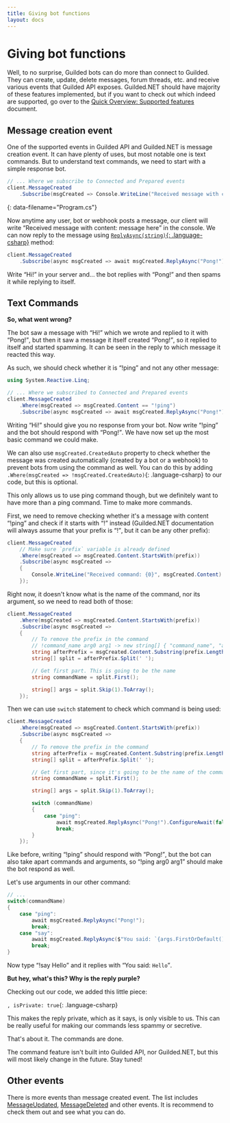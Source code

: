 ```yaml
---
title: Giving bot functions
layout: docs
---
```


# Giving bot functions

Well, to no surprise, Guilded bots can do more than connect to Guilded. They can create, update, delete messages, forum threads, etc. and receive various events that Guilded API exposes. Guilded.NET should have majority of these features implemented, but if you want to check out which indeed are supported, go over to the [Quick Overview: Supported features](/docs/supported) document.

## Message creation event

One of the supported events in Guilded API and Guilded.NET is message creation event. It can have plenty of uses, but most notable one is text commands. But to understand text commands, we need to start with a simple response bot.

```csharp
// ... Where we subscribe to Connected and Prepared events
client.MessageCreated
    .Subscribe(msgCreated => Console.WriteLine("Received message with content: {0}", msgCreated.Content));
```
{: data-filename="Program.cs"}

Now anytime any user, bot or webhook posts a message, our client will write <q>Received message with content: message here</q> in the console. We can now reply to the message using [`ReplyAsync(string)`{: .language-csharp}](/references/MessageEvent_ReplyAsync(string)) method:

```csharp
client.MessageCreated
    .Subscribe(async msgCreated => await msgCreated.ReplyAsync("Pong!").ConfigureAwait(false));
```

Write <q>Hi!</q> in your server and... the bot replies with <q>Pong!</q> and then spams it while replying to itself.

## Text Commands

**So, what went wrong?**

The bot saw a message with <q>Hi!</q> which we wrote and replied to it with <q>Pong!</q>, but then it saw a message it itself created <q>Pong!</q>, so it replied to itself and started spamming. It can be seen in the reply to which message it reacted this way.

As such, we should check whether it is <q>!ping</q> and not any other message:

```csharp
using System.Reactive.Linq;

// ... Where we subscribed to Connected and Prepared events
client.MessageCreated
    .Where(msgCreated => msgCreated.Content == "!ping")
    .Subscribe(async msgCreated => await msgCreated.ReplyAsync("Pong!").ConfigureAwait(false));
```

Writing <q>Hi!</q> should give you no response from your bot. Now write <q>!ping</q> and the bot should respond with <q>Pong!</q>. We have now set up the most basic command we could make.

We can also use `msgCreated.CreatedAuto` property to check whether the message was created automatically (created by a bot or a webhook) to prevent bots from using the command as well. You can do this by adding `.Where(msgCreated => !msgCreated.CreatedAuto)`{: .language-csharp} to our code, but this is optional.

This only allows us to use ping command though, but we definitely want to have more than a ping command. Time to make more commands.

First, we need to remove checking whether it's a message with content <q>!ping</q> and check if it starts with <q>!</q> instead (Guilded.NET documentation will always assume that your prefix is <q>!</q>, but it can be any other prefix):

```csharp
client.MessageCreated
    // Make sure `prefix` variable is already defined
    .Where(msgCreated => msgCreated.Content.StartsWith(prefix))
    .Subscribe(async msgCreated =>
    {
        Console.WriteLine("Received command: {0}", msgCreated.Content)
    });
```

Right now, it doesn't know what is the name of the command, nor its argument, so we need to read both of those:

```csharp
client.MessageCreated
    .Where(msgCreated => msgCreated.Content.StartsWith(prefix))
    .Subscribe(async msgCreated =>
    {
        // To remove the prefix in the command
        // !command_name arg0 arg1 -> new string[] { "command_name", "arg0", "arg1" }
        string afterPrefix = msgCreated.Content.Substring(prefix.Length);
        string[] split = afterPrefix.Split(' ');

        // Get first part. This is going to be the name
        string commandName = split.First();

        string[] args = split.Skip(1).ToArray();
    });
```

Then we can use `switch` statement to check which command is being used:

```csharp
client.MessageCreated
    .Where(msgCreated => msgCreated.Content.StartsWith(prefix))
    .Subscribe(async msgCreated =>
    {
        // To remove the prefix in the command
        string afterPrefix = msgCreated.Content.Substring(prefix.Length);
        string[] split = afterPrefix.Split(' ');

        // Get first part, since it's going to be the name of the command
        string commandName = split.First();

        string[] args = split.Skip(1).ToArray();

        switch (commandName)
        {
            case "ping":
                await msgCreated.ReplyAsync("Pong!").ConfigureAwait(false);
                break;
        }
    });
```

Like before, writing <q>!ping</q> should respond with <q>Pong!</q>, but the bot can also take apart commands and arguments, so <q>!ping arg0 arg1</q> should make the bot respond as well.

Let's use arguments in our other command:

```csharp
// ...
switch(commandName)
{
    case "ping":
        await msgCreated.ReplyAsync("Pong!");
        break;
    case "say":
        await msgCreated.ReplyAsync($"You said: `{args.FirstOrDefault()}`", isPrivate: true).ConfigureAwait(false);
        break;
}
```

Now type <q>!say Hello</q> and it replies with <q>You said: `Hello`</q>.

**But hey, what's this? Why is the reply purple?**

Checking out our code, we added this little piece:

`, isPrivate: true`{: .language-csharp}

This makes the reply private, which as it says, is only visible to us. This can be really useful for making our commands less spammy or secretive.

That's about it. The commands are done.

The command feature isn't built into Guilded API, nor Guilded.NET, but this will most likely change in the future. Stay tuned!

## Other events

There is more events than message created event. The list includes [MessageUpdated](/references/AbstractGuildedClient_MessageUpdated), [MessageDeleted](/references/AbstractGuildedClient_MessageDeleted) and other events. It is recommend to check them out and see what you can do.